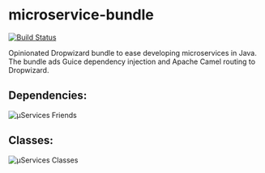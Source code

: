 # microservice-bundle
[![Build Status](https://api.travis-ci.org/rvs-fluid-it/microservice-bundle.svg)](https://travis-ci.org/rvs-fluid-it/microservice-bundle)

Opinionated Dropwizard bundle to ease developing microservices in Java. The bundle ads Guice dependency injection and Apache Camel routing to Dropwizard.

Dependencies:
-------------
![µServices Friends](/doc/images/µservices%26friends.svg?raw=true)

Classes:
--------
![µServices Classes](/doc/images/µservice-classes.svg?raw=true)
